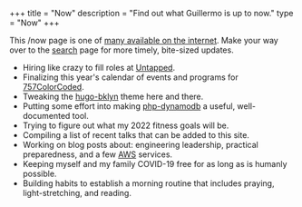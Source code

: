 +++
title = "Now"
description = "Find out what Guillermo is up to now."
type = "Now"
+++

This /now page is one of [many available on the internet](https://nownownow.com). Make your way over to the [search](/search) page for more timely, bite-sized updates.

* Hiring like crazy to fill roles at [Untapped](https://www.untapped.io/team).
* Finalizing this year's calendar of events and programs for [757ColorCoded](https://7575colorcoded.org).
* Tweaking the [hugo-bklyn](https://github.com/guillermoandrae/hugo-bklyn) theme here and there. 
* Putting some effort into making [php-dynamodb](https://github.com/guillermoandrae/php-dynamodb) a useful, well-documented tool.
* Trying to figure out what my 2022 fitness goals will be.
* Compiling a list of recent talks that can be added to this site.
* Working on blog posts about: engineering leadership, practical preparedness, and a few [AWS](https://aws.amazon.com) services.
* Keeping myself and my family COVID-19 free for as long as is humanly possible.
* Building habits to establish a morning routine that includes praying, light-stretching, and reading.
